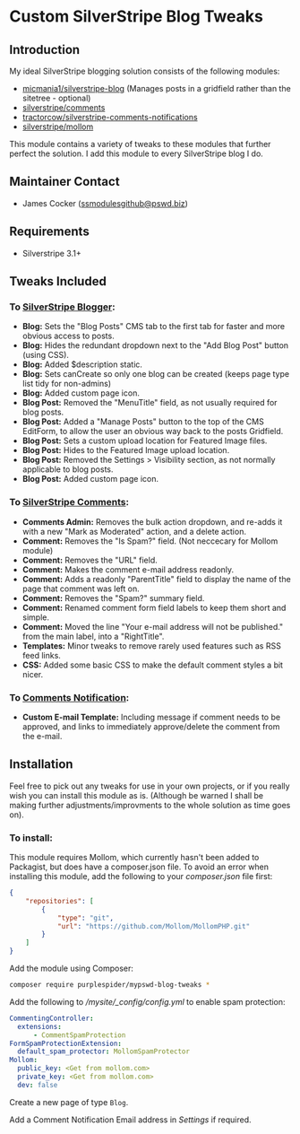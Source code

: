# Custom SilverStripe Blog Tweaks

## Introduction

My ideal SilverStripe blogging solution consists of the following modules:

*  [micmania1/silverstripe-blog](https://github.com/micmania1/silverstripe-blogger) (Manages posts in a gridfield rather than the sitetree - optional)
*  [silverstripe/comments](https://github.com/silverstripe/silverstripe-comments)
*  [tractorcow/silverstripe-comments-notifications](https://github.com/tractorcow/silverstripe-comments-notifications)
*  [silverstripe/mollom](https://github.com/silverstripe/silverstripe-mollom)

This module contains a variety of tweaks to these modules that further perfect the solution. I add this module to every SilverStripe blog I do.

## Maintainer Contact ##
 * James Cocker (ssmodulesgithub@pswd.biz)
 
## Requirements
 * Silverstripe 3.1+

## Tweaks Included

### To [SilverStripe Blogger](https://github.com/micmania1/silverstripe-blogger):

* __Blog:__ Sets the "Blog Posts" CMS tab to the first tab for faster and more obvious access to posts.
* __Blog:__ Hides the redundant dropdown next to the "Add Blog Post" button (using CSS).
* __Blog:__ Added $description static.
* __Blog:__ Sets canCreate so only one blog can be created (keeps page type list tidy for non-admins)
* __Blog:__ Added custom page icon.
* __Blog Post:__ Removed the "MenuTitle" field, as not usually required for blog posts.
* __Blog Post:__ Added a "Manage Posts" button to the top of the CMS EditForm, to allow the user an obvious way back to the posts Gridfield.
* __Blog Post:__ Sets a custom upload location for Featured Image files.
* __Blog Post:__ Hides to the Featured Image upload location.
* __Blog Post:__ Removed the Settings > Visibility section, as not normally applicable to blog posts.
* __Blog Post:__ Added custom page icon.
 
### To [SilverStripe Comments](https://github.com/silverstripe/silverstripe-comments):

* __Comments Admin:__ Removes the bulk action dropdown, and re-adds it with a new "Mark as Moderated" action, and a delete action.
* __Comment:__ Removes the "Is Spam?" field. (Not neccecary for Mollom module)
* __Comment:__ Removes the "URL" field.
* __Comment:__ Makes the comment e-mail address readonly.
* __Comment:__ Adds a readonly "ParentTitle" field to display the name of the page that comment was left on.
* __Comment:__ Removes the "Spam?" summary field.
* __Comment:__ Renamed comment form field labels to keep them short and simple.
* __Comment:__ Moved the line "Your e-mail address will not be published." from the main label, into a "RightTitle".
* __Templates:__ Minor tweaks to remove rarely used features such as RSS feed links.
* __CSS:__ Added some basic CSS to make the default comment styles a bit nicer.

### To [Comments Notification](https://github.com/tractorcow/silverstripe-comments-notifications):

* __Custom E-mail Template:__ Including message if comment needs to be approved, and links to immediately approve/delete the comment from the e-mail.

## Installation

Feel free to pick out any tweaks for use in your own projects, or if you really wish you can install this module as is. (Although be warned I shall be making further adjustments/improvments to the whole solution as time goes on).

### To install:

This module requires Mollom, which currently hasn't been added to Packagist, but does have a composer.json file. To avoid an error when installing this module, add the following to your *composer.json* file first:

```json
{
	"repositories": [
        {
            "type": "git",
            "url": "https://github.com/Mollom/MollomPHP.git"
        }
    ]
}
```

Add the module using Composer:
```bash
composer require purplespider/mypswd-blog-tweaks *
```

Add the following to */mysite/_config/config.yml* to enable spam protection:

```yaml
CommentingController:
  extensions:
      - CommentSpamProtection
FormSpamProtectionExtension:
  default_spam_protector: MollomSpamProtector
Mollom:
  public_key: <Get from mollom.com>
  private_key: <Get from mollom.com>
  dev: false
```

Create a new page of type `Blog`.

Add a Comment Notification Email address in *Settings* if required.

